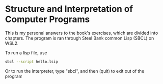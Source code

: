 # Structure and Interpretation of Computer Programs
This is my personal answers to the book's exercises, which are divided into chapters.
The program is ran through Steel Bank common Lisp (SBCL) on WSL2. 

To run a lisp file, use
```Bash
sbcl --script hello.lsip
```
Or to run the interpreter, type "sbcl", and then (quit) to exit out of the program
